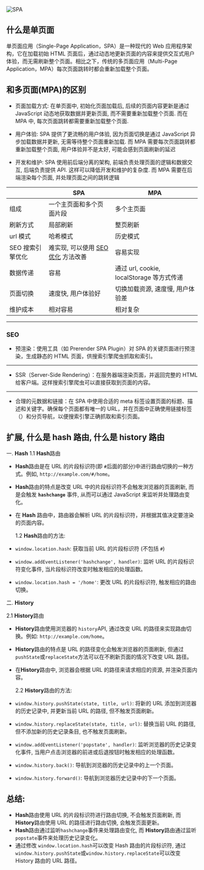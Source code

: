 ![SPA](/assets/spa.png)

## 什么是单页面

单页面应用（Single-Page Application，SPA）是一种现代的 Web 应用程序架构，它在加载初始 HTML 页面后，通过动态地更新页面的内容来提供交互式用户体验，而无需刷新整个页面。相比之下，传统的多页面应用（Multi-Page Application，MPA）每次页面跳转时都会重新加载整个页面。

## 和多页面(MPA)的区别

- 页面加载方式: 在单页面中, 初始化页面加载后, 后续的页面内容更新是通过 JavaScript 动态地获取数据并更新页面, 而不需要重新加载整个页面. 而在 MPA 中, 每次页面跳转都需要重新加载整个页面.

- 用户体验: SPA 提供了更流畅的用户体验, 因为页面切换是通过 JavaScript 异步加载数据并更新, 无需等待整个页面重新加载. 而 MPA 需要每次页面跳转都重新加载整个页面, 用户体验并不是太好, 可能会感到页面刷新的延迟

- 开发和维护: SPA 使用前后端分离的架构, 前端负责处理页面的逻辑和数据交互, 后端负责提供 API. 这样可以降低开发和维护的复杂度. 而 MPA 需要在后端渲染每个页面, 并处理页面之间的跳转逻辑

|                  | SPA                                        | MPA                                       |
| ---------------- | ------------------------------------------ | ----------------------------------------- |
| 组成             | 一个主页面和多个页面片段                   | 多个主页面                                |
| 刷新方式         | 局部刷新                                   | 整页刷新                                  |
| url 模式         | 哈希模式                                   | 历史模式                                  |
| SEO 搜索引擎优化 | 难实现, 可以使用 [SEO 优化](#seo) 方法改善 | 容易实现                                  |
| 数据传递         | 容易                                       | 通过 url, cookie, localStorage 等方式传递 |
| 页面切换         | 速度快, 用户体验好                         | 切换加载资源, 速度慢, 用户体验差          |
| 维护成本         | 相对容易                                   | 相对复杂                                  |

---

### SEO

- 预渲染：使用工具（如 Prerender SPA Plugin）对 SPA 的关键页面进行预渲染，生成静态的 HTML 页面，供搜索引擎爬虫抓取和索引。

---

- SSR（Server-Side Rendering）：在服务器端渲染页面，并返回完整的 HTML 给客户端。这样搜索引擎爬虫可以直接获取到页面的内容。

---

- 合理的元数据和链接：在 SPA 中使用合适的 meta 标签设置页面的标题、描述和关键字。确保每个页面都有唯一的 URL，并在页面中正确使用链接标签（<link rel="canonical">）和分页导航，以便搜索引擎正确抓取和索引页面。

## 扩展, 什么是 hash 路由, 什么是 history 路由

一. **Hash**
1.1 **Hash**路由

- **Hash**路由是在 URL 的片段标识符(即 `#`后面的部分)中进行路由切换的一种方式。例如, `http://example.com/#/home`。

- **Hash**路由的特点是改变 URL 中的片段标识符不会触发浏览器的页面刷新, 而是会触发 **`hashchange`** 事件, 从而可以通过 JavaScript 来监听并处理路由变化。

- 在 **Hash** 路由中，路由器会解析 URL 的片段标识符，并根据其值决定要渲染的页面内容。

  1.2 **Hash**路由的方法:

- `window.location.hash`: 获取当前 URL 的片段标识符 (不包括 `#`)
- `window.addEventListener('hashchange', handler)`: 监听 URL 的片段标识符变化事件, 当片段标识符改变时触发相应的处理函数。
- `window.location.hash = '/home'`: 更改 URL 的片段标识符, 触发相应的路由切换。

二. **History**

2.1 **History**路由

- **History**路由使用浏览器的 `history`API, 通过改变 URL 的路径来实现路由切换。例如: `http://example.com/home`。
- **History**路由的特点是 URL 的路径变化会触发浏览器的页面刷新, 但通过`pushState`或`replaceState`方法可以在不刷新页面的情况下改变 URL 路径。
- 在**History**路由中, 浏览器会根据 URL 的路径来请求相应的资源, 并渲染页面内容。

  2.2 **History**路由的方法:

- `window.history.pushState(state, title, url)`: 将新的 URL 添加到浏览器的历史记录中, 并更新当前 URL 的路径, 但不触发页面刷新。
- `window.history.replaceState(state, title, url)`: 替换当前 URL 的路径, 但不添加新的历史记录条目, 也不触发页面刷新。
- `window.addEventListener('popstate', handler)`: 监听浏览器的历史记录变化事件, 当用户点击浏览器的前进或后退按钮时触发相应的处理函数。
- `window.history.back()`: 导航到浏览器的历史记录中的上一个页面。
- `window.history.forward()`: 导航到浏览器历史记录中的下一个页面。

## 总结:

- **Hash**路由使用 URL 的片段标识符进行路由切换, 不会触发页面刷新, 而**History**路由使用 URL 的路径进行路由切换, 会触发页面更新。
- **Hash**路由通过监听`hashchange`事件来处理路由变化, 而 **History**路由通过监听`popstate`事件来处理历史记录变化。
- 通过修改 `window.location.hash`可以改变 Hash 路由的片段标识符, 通过 `window.history.pushState`或`window.history.replaceState`可以改变 History 路由的 URL 路径。

